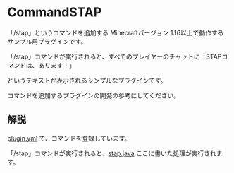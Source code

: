 # CommandSTAP

「/stap」というコマンドを追加する Minecraftバージョン 1.16以上で動作する サンプル用プラグインです。

「/stap」コマンドが実行されると、すべてのプレイヤーのチャットに「STAPコマンドは、あります！」

というテキストが表示されるシンプルなプラグインです。

コマンドを追加するプラグインの開発の参考にしてください。

## 解説

[plugin.yml](src/main/resources/plugin.yml#L6-L9) で、コマンドを登録しています。

「/stap」コマンドが実行されると、[stap.java](src/main/java/marumasa/command_stap/stap.java#L13-L16) ここに書いた処理が実行されます。

